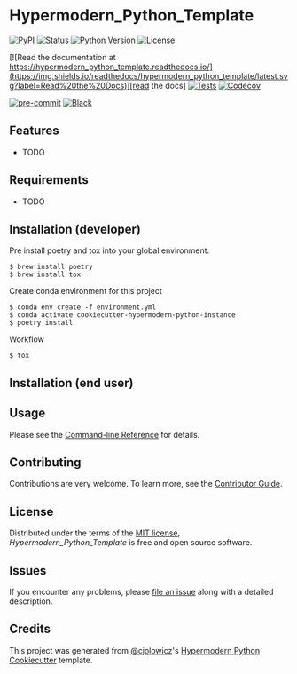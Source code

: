 # Hypermodern_Python_Template

[![PyPI](https://img.shields.io/pypi/v/hypermodern_python_template.svg)][pypi_]
[![Status](https://img.shields.io/pypi/status/hypermodern_python_template.svg)][status]
[![Python Version](https://img.shields.io/pypi/pyversions/hypermodern_python_template)][python version]
[![License](https://img.shields.io/pypi/l/hypermodern_python_template)][license]

[![Read the documentation at https://hypermodern_python_template.readthedocs.io/](https://img.shields.io/readthedocs/hypermodern_python_template/latest.svg?label=Read%20the%20Docs)][read the docs]
[![Tests](https://github.com/lmonson/hypermodern_python_template/workflows/Tests/badge.svg)][tests]
[![Codecov](https://codecov.io/gh/lmonson/hypermodern_python_template/branch/main/graph/badge.svg)][codecov]

[![pre-commit](https://img.shields.io/badge/pre--commit-enabled-brightgreen?logo=pre-commit&logoColor=white)][pre-commit]
[![Black](https://img.shields.io/badge/code%20style-black-000000.svg)][black]

[pypi_]: https://pypi.org/project/hypermodern_python_template/
[status]: https://pypi.org/project/hypermodern_python_template/
[python version]: https://pypi.org/project/hypermodern_python_template
[read the docs]: https://hypermodern_python_template.readthedocs.io/
[tests]: https://github.com/lmonson/hypermodern_python_template/actions?workflow=Tests
[codecov]: https://app.codecov.io/gh/lmonson/hypermodern_python_template
[pre-commit]: https://github.com/pre-commit/pre-commit
[black]: https://github.com/psf/black

## Features

- TODO

## Requirements

- TODO

## Installation (developer)

Pre install poetry and tox into your global environment.

```console
$ brew install poetry
$ brew install tox
```

Create conda environment for this project

```console
$ conda env create -f environment.yml
$ conda activate cookiecutter-hypermodern-python-instance
$ poetry install
```

Workflow

```console
$ tox
```

## Installation (end user)

## Usage

Please see the [Command-line Reference] for details.

## Contributing

Contributions are very welcome.
To learn more, see the [Contributor Guide].

## License

Distributed under the terms of the [MIT license][license],
_Hypermodern_Python_Template_ is free and open source software.

## Issues

If you encounter any problems,
please [file an issue] along with a detailed description.

## Credits

This project was generated from [@cjolowicz]'s [Hypermodern Python Cookiecutter] template.

[@cjolowicz]: https://github.com/cjolowicz
[pypi]: https://pypi.org/
[hypermodern python cookiecutter]: https://github.com/cjolowicz/cookiecutter-hypermodern-python
[file an issue]: https://github.com/lmonson/hypermodern_python_template/issues
[pip]: https://pip.pypa.io/

<!-- github-only -->

[license]: https://github.com/lmonson/hypermodern_python_template/blob/main/LICENSE
[contributor guide]: https://github.com/lmonson/hypermodern_python_template/blob/main/CONTRIBUTING.md
[command-line reference]: https://hypermodern_python_template.readthedocs.io/en/latest/usage.html
